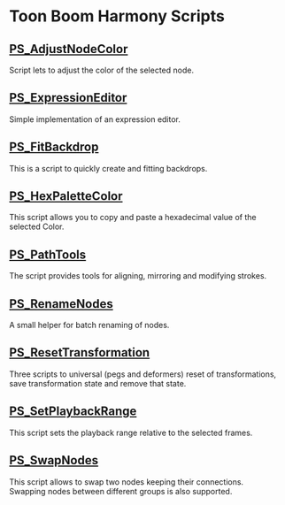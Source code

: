 # Toon Boom Harmony Scripts

## [PS_AdjustNodeColor](ps_build/PS_AdjustNodeColor)
Script lets to adjust the color of the selected node.


## [PS_ExpressionEditor](ps_build/PS_ExpressionEditor)
Simple implementation of an expression editor.


## [PS_FitBackdrop](ps_build/PS_FitBackdrop)
This is a script to quickly create and fitting backdrops.


## [PS_HexPaletteColor](ps_build/PS_HexPaletteColor)
This script allows you to copy and paste a hexadecimal value of the selected Color.


## [PS_PathTools](ps_build/PS_PathTools)
The script provides tools for aligning, mirroring and modifying strokes.


## [PS_RenameNodes](ps_build/PS_RenameNodes)
A small helper for batch renaming of nodes.


## [PS_ResetTransformation](ps_build/PS_ResetTransformation)
Three scripts to universal (pegs and deformers) reset of transformations, save transformation state and remove that state.


## [PS_SetPlaybackRange](ps_build/PS_SetPlaybackRange)
This script sets the playback range relative to the selected frames.


## [PS_SwapNodes](ps_build/PS_SwapNodes)
This script allows to swap two nodes keeping their connections.\
Swapping nodes between different groups is also supported.

